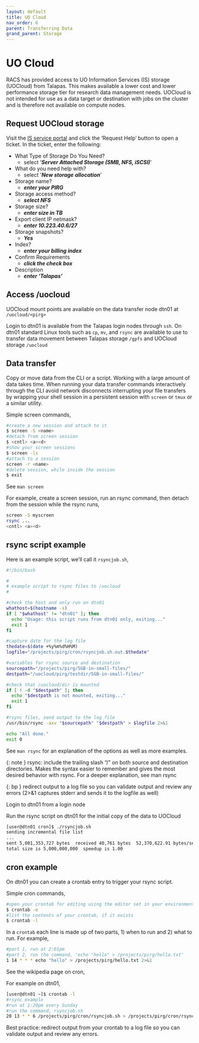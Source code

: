 ```yaml
---
layout: default
title: UO Cloud
nav_order: 6
parent: Transferring Data
grand_parent: Storage
---
```


# UO Cloud

RACS has provided access to UO Information Services (IS) storage (UOCloud) from Talapas. This makes available a lower cost and lower performance storage tier for research data management needs. UOCloud is not intended for use as a data target or destination with jobs on the cluster and is therefore not available on compute nodes.

## Request UOCloud storage

Visit the [IS service portal](https://service.uoregon.edu/TDClient/2030/Portal/Requests/ServiceDet?ID=18714&SIDs=3235) and click the ‘Request Help’ button to open a ticket. In the ticket, enter the following:

- What Type of Storage Do You Need?
  - select ‘_**Server Attached Storage (SMB, NFS, iSCSI)**_'
- What do you need help with?
  - select '_**New storage allocation**_’
- Storage name?
  - _**enter your PIRG**_
- Storage access method?
  - _**select NFS**_
- Storage size?
  - _**enter size in TB**_
- Export client IP netmask?
  - _**enter 10.223.40.6/27**_
- Storage snapshots?
  - _**Yes**_
- Index?
  - _**enter your billing index**_
- Confirm Requirements
  - _**click the check box**_
- Description
  - _**enter ‘Talapas’**_

## Access /uocloud

UOCloud mount points are available on the data transfer node dtn01 at `/uocloud/<pirg>`

Login to dtn01 is available from the Talapas login nodes through `ssh`. On dtn01 standard Linux tools such as `cp`, `mv`, and `rsync` are available to use to transfer data movement between Talapas storage `/gpfs` and UOCloud storage `/uocloud`

## Data transfer

Copy or move data from the CLI or a script. Working with a large amount of data takes time. When running your data transfer commands interactively through the CLI avoid network disconnects interrupting your file transfers by wrapping your shell session in a persistent session with `screen` or `tmux` or a similar utility.

Simple screen commands,

```bash
#create a new session and attach to it
$ screen -S <name>
#detach from screen session
$ <cntl> <a><d>
#show your screen sessions
$ screen -ls
#attach to a session
screen -r <name>
#delete session, while inside the session
$ exit
```

See `man screen`

For example, create a screen session, run an rsync command, then detach from the session while the rsync runs,

```bash
screen -S myscreen
rsync ...
<cntl> <a><d>
```

## rsync script example

Here is an example script, we’ll call it `rsyncjob.sh`,

```bash
#!/bin/bash

#
# example script to rsync files to /uocloud
#

#check the host and only run on dtn01
whathost=$(hostname -s)
if [ "$whathost" != "dtn01" ]; then
  echo "Usage: this script runs from dtn01 only, exiting..."
  exit 1
fi

#capture date for the log file
thedate=$(date +%y%m%d%H%M)
logfile="/projects/pirg/cron/rsyncjob.sh.out.$thedate"

#variables for rsync source and destination
sourcepath="/projects/pirg/5GB-in-small-files/"
destpath="/uocloud/pirg/testdir/5GB-in-small-files/"

#check that /uocloud/dir is mounted
if [ ! -d "$destpath" ]; then
  echo "$destpath is not mounted, exiting..."
  exit 1
fi

#rsync files, send output to the log file
/usr/bin/rsync -axv "$sourcepath" "$destpath" > $logfile 2>&1

echo "All done."
exit 0
```

See `man rsync` for an explanation of the options as well as more examples.

{: note }
rsync: include the trailing slash “/” on both source and destination directories. Makes the syntax easier to remember and gives the most desired behavior with rsync. For a deeper explanation, see man rsync

{: bp }
redirect output to a log file so you can validate output and review any errors (2>&1 captures stderr and sends it to the logfile as well)

Login to dtn01 from a login node

Run the rsync script on dtn01 for the initial copy of the data to UOCloud

```bash
[user@dtn01 cron]$ ./rsyncjob.sh
sending incremental file list
...
sent 5,001,353,727 bytes  received 40,761 bytes  52,370,622.91 bytes/sec
total size is 5,000,000,000  speedup is 1.00
```

## cron example

On dtn01 you can create a crontab entry to trigger your rsync script.

Simple cron commands,

```bash
#open your crontab for editing using the editor set in your environment, most likely vi
$ crontab -e
#list the contents of your crontab, if it exists
$ crontab -l
```

In a `crontab` each line is made up of two parts, 1) when to run and 2) what to run. For example,

```bash
#part 1, run at 2:01pm
#part 2, run the command, 'echo "hello" > /projects/pirg/hello.txt'
1 14 * * * echo "hello" > /projects/pirg/hello.txt 2>&1
```

See the wikipedia page on cron,

For example on dtn01,

```bash
[user@dtn01 ~]$ crontab -l
#rsync example
#run at 1:20pm every Sunday
#run the command, rsyncjob.sh
20 13 * * 6 /projects/pirg/cron/rsyncjob.sh > /projects/pirg/cron/rsyncjob.cron.out 2>&1
```

Best practice: redirect output from your crontab to a log file so you can validate output and review any errors.
